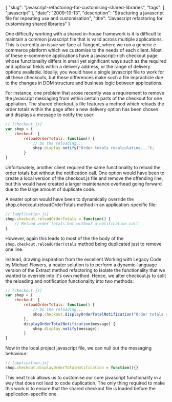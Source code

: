 {
    "slug": "javascript-refactoring-for-customising-shared-libraries",
    "tags": [
        "javascript"
    ],
    "date": "2009-10-13",
    "description": "Structuring a javascript file for repeating use and customisation",
    "title": "Javascript refactoring for customising shared libraries"
}

One difficulty working with a shared in-house framework is it is
difficult to maintain a common javascript file that is valid across
multiple applications. This is currently an issue we face at Tangent,
where we run a generic e-commerce platform which we customise to the
needs of each client. Most of these e-commerce applications have a
javascript-rich checkout page whose functionality differs in small yet
significant ways such as the required and optional fields within a
delivery address, or the range of delivery options available. Ideally,
you would have a single javascript file to work for all these checkouts,
but these differences make such a file impracticle due to the changes in
DOM structure and business logic between applications.

For instance, one problem that arose recently was a requirement to
remove the javascript messaging from within certain parts of the
checkout for one appliation. The shared checkout.js file features a
method which reloads the order totals within the page after a new
delivery option has been chosen and displays a message to notify the
user:

``` javascript
// [checkout.js]
var shop = {
    checkout: {
        reloadOrderTotals: function() {
            // Do the reloading...
            shop.display.notify("Order totals recalculating...");
        }
}
```

Unfortunately, another client required the same functionality to reload
the order totals but without the notification call. One option would
have been to create a local version of the checkout.js file and remove
the offending line, but this would have created a larger maintenance
overhead going forward due to the large amount of duplicate code.

A neater option would have been to dynamically override the
shop.checkout.reloadOrderTotals method in an application-specific file:

``` javascript
// [application.js]
shop.checkout.reloadOrderTotals = function() {
    // Reload order totals but without a notification call
}
```

However, again this leads to most of the the body of the
`shop.checkout.reloadOrderTotals` method being duplicated just to remove
one line.

Instead, drawing inspiration from the excellent Working with Legacy Code
by Michael Flowers, a neater solution is to perform a dynamic-language
version of the Extract method refactoring to isolate the functionality
that we wanted to override into it's own method. Hence, we alter
checkout.js to split the reloading and notification functionality into
two methods:

``` javascript
// [checkout.js]
var shop = {
    checkout: {
        reloadOrderTotals: function() {
            // Do the reloading...
            shop.checkout.displayOrderTotalNotification("Order totals recalculating...");
        },
        displayOrderTotalNotification(message) {
            shop.display.notify(message);
        } 
}
```

Now in the local project javascript file, we can null out the messaging
behaviour:

``` javascript
// [application.js]
shop.checkout.displayOrderTotalNotification = function(){}
```

This neat trick allows us to customise our core javascript functionality
in a way that does not lead to code duplication. The only thing required
to make this work is to ensure that the shared checkout file is loaded
before the application-specific one.
